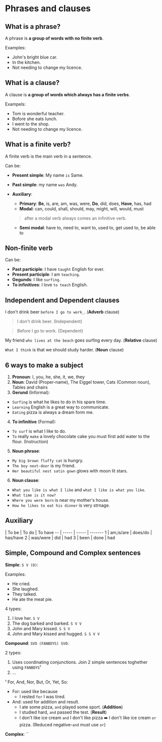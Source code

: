 # Phrases and clauses

## What is a phrase?

A phrase is **a group of words with no finite verb**.

Examples:

- John's bright blue car.
- In the kitchen.
- Not needing to change my licence.


## What is a clause?

A clause is **a group of words which always has a finite verbs**.

Exampels:

- Tom is wonderful teacher.
- Bofore she eats lunch.
- I went to the shop.
- Not needing to change my licence.

## What is a finite verb?

A finite verb is the main verb in a sentence.

Can be:

  - **Present simple**: My name `is` Same.
  - **Past simple**: my name `was` Andy.
  - **Auxiliary**:

    - **Primary**: **Be**, is, are, am, was, were, **Do**, did, does, **Have**, has, had
    - **Modal**: can, could, shall, should, may, might, will, would, must
    > after a modal verb always comes an infinitive verb.
    - **Semi modal**: have to, need to, want to, used to, get used to, be able to

## Non-finite verb

Can be:

  - **Past participle**: I have `taught` English for ever.
  - **Present participle**: I am `teaching`.
  - **Gegunds**: I like `surfing`.
  - **To infinitives**: I love `to teach` English.

## Independent and Dependent clauses

I don't drink beer `before I go to work_`. (**Adverb** clause)

> I don't drink beer. (Independent)

> Before I go to work. (Dependent)

My friend `who lives at the beach` goes surfing every day. (**Relative** clause)

`What I think` is that we should study harder. (**Noun** clause)

## 6 ways to make a subject

1. **Pronoun**: I, you, he, she, it, we, they
2. **Noun**: David (Proper-name), The Eiggel tower, Cats (Common noun), Tables and chairs
3. **Gerund** (Informal):
  - `Surfing` is what he likes to do in his spare time.
  - `Learning` English is a great way to communicate.
  - `Eating` pizza is always a dream form me.
4. **To infinitive** (Formal):
  - `To surf` is what I like to do.
  - `To` really `make` a lovely chocolate cake you must first add water to the flour. (Instruction)
5. **Noun phrase**:
  - `My big brown fluffy cat` is hungry.
  - `The boy next-door` is my friend.
  - `Her beautiful nest satin gown` glows with moon lit stars.
6. **Noun clause**:
  - `What you like is what I like` and `what I like is what you like`.
  - `What time is it now?`
  - `Where you were born` is near my mother's house.
  - `How he likes to eat his dinner` is very strnage.


## Auxiliary

   | To be | To do | To have
-- | ----- | ----- | -------
 1 | am,is/are | does/do | has/have
 2 | was/were | did | had
 3 | been | done | had

## Simple, Compound and Complex sentences

**Simple**: `S V (O)`:

Examples:

- He cried.
- She laughed.
- They talked.
- He ate the meat pie.

4 types:

1. I love her. `S V`
2. The dog barked and barked. `S V V`
3. John and Mary kissed. `S S V`
4. John and Mary kissed and hugged. `S S V V`

**Compound**: `SVO (FANBOYS) SVO`:

2 types:

1. Uses coordinating conjunctions. Join 2 simple sentences toghether using `FANBOYS`¹
2. ...

¹ For, And, Nor, But, Or, Yet, So:
- For: used like because
  - I rested `for` I was tired.
- And: used for addition and result.
  - I ate some pizza, `and` played some sport. (**Addition**)
  - I studied hard, `and` passed the test. (**Result**)
  - I don't like ice cream `and` I don't like pizza :arrow_right: I don't like ice cream `or` pizza. (Reduced negative-`and` must use `or`)

**Complex**: ``
